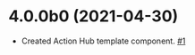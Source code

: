 # 4.0.0b0 (2021-04-30)

- Created Action Hub template component. [#1](https://github.com/blackbaud/skyux-pages/pull/1)

